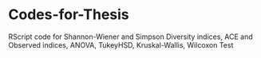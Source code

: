 # Codes-for-Thesis
RScript code for Shannon-Wiener and Simpson Diversity indices, ACE and Observed indices, ANOVA, TukeyHSD, Kruskal-Wallis, Wilcoxon Test
